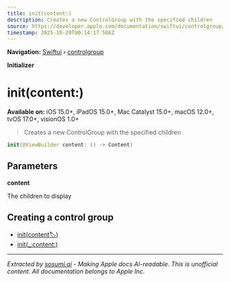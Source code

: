 ```yaml
---
title: init(content:)
description: Creates a new ControlGroup with the specified children
source: https://developer.apple.com/documentation/swiftui/controlgroup/init(content:)
timestamp: 2025-10-29T00:14:17.586Z
---
```


**Navigation:** [Swiftui](/documentation/swiftui) › [controlgroup](/documentation/swiftui/controlgroup)

**Initializer**

# init(content:)

**Available on:** iOS 15.0+, iPadOS 15.0+, Mac Catalyst 15.0+, macOS 12.0+, tvOS 17.0+, visionOS 1.0+

> Creates a new ControlGroup with the specified children

```swift
init(@ViewBuilder content: () -> Content)
```

## Parameters

**content**

The children to display



## Creating a control group

- [init(content:label:)](/documentation/swiftui/controlgroup/init(content:label:))
- [init(_:content:)](/documentation/swiftui/controlgroup/init(_:content:))

---

*Extracted by [sosumi.ai](https://sosumi.ai) - Making Apple docs AI-readable.*
*This is unofficial content. All documentation belongs to Apple Inc.*
